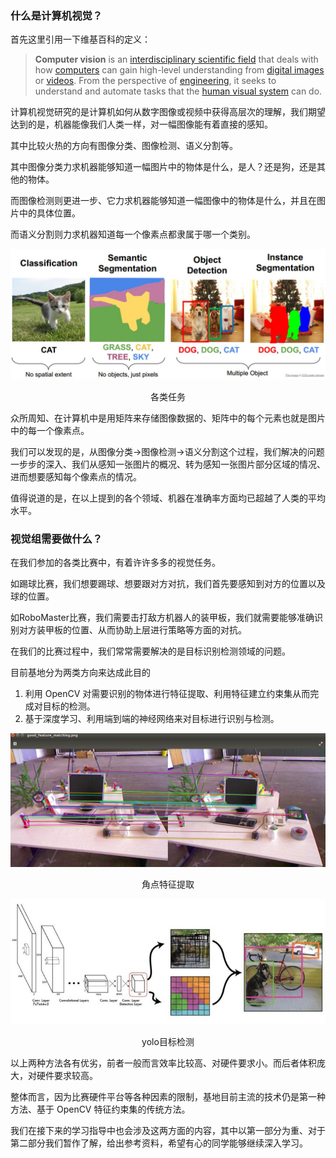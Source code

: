 ### 什么是计算机视觉？

首先这里引用一下维基百科的定义：

> **Computer vision** is an [interdisciplinary scientific field](https://en.wikipedia.org/wiki/Interdisciplinarity) that deals with how [computers](https://en.wikipedia.org/wiki/Computer) can gain high-level understanding from [digital images](https://en.wikipedia.org/wiki/Digital_image) or [videos](https://en.wikipedia.org/wiki/Video). From the perspective of [engineering](https://en.wikipedia.org/wiki/Engineering), it seeks to understand and automate tasks that the [human visual system](https://en.wikipedia.org/wiki/Human_visual_system) can do.

计算机视觉研究的是计算机如何从数字图像或视频中获得高层次的理解，我们期望达到的是，机器能像我们人类一样，对一幅图像能有着直接的感知。

其中比较火热的方向有图像分类、图像检测、语义分割等。

其中图像分类力求机器能够知道一幅图片中的物体是什么，是人？还是狗，还是其他的物体。

而图像检测则更进一步、它力求机器能够知道一幅图像中的物体是什么，并且在图片中的具体位置。

而语义分割则力求机器知道每一个像素点都隶属于哪一个类别。

![三类任务](images/compare.jpg)

<center>各类任务</center>

众所周知、在计算机中是用矩阵来存储图像数据的、矩阵中的每个元素也就是图片中的每一个像素点。

我们可以发现的是，从图像分类->图像检测->语义分割这个过程，我们解决的问题一步步的深入、我们从感知一张图片的概况、转为感知一张图片部分区域的情况、进而想要感知每个像素点的情况。

值得说道的是，在以上提到的各个领域、机器在准确率方面均已超越了人类的平均水平。

### 视觉组需要做什么？

在我们参加的各类比赛中，有着许许多多的视觉任务。

如踢球比赛，我们想要踢球、想要跟对方对抗，我们首先要感知到对方的位置以及球的位置。

如RoboMaster比赛，我们需要击打敌方机器人的装甲板，我们就需要能够准确识别对方装甲板的位置、从而协助上层进行策略等方面的对抗。

在我们的比赛过程中，我们常常需要解决的是目标识别检测领域的问题。

目前基地分为两类方向来达成此目的

1. 利用 OpenCV 对需要识别的物体进行特征提取、利用特征建立约束集从而完成对目标的检测。
2. 基于深度学习、利用端到端的神经网络来对目标进行识别与检测。

![角点特征提取](images/match.png)

<center>角点特征提取</center>

![yol目标检测](images/yolo.jpg)

<center>yolo目标检测</center>

以上两种方法各有优劣，前者一般而言效率比较高、对硬件要求小。而后者体积庞大，对硬件要求较高。

整体而言，因为比赛硬件平台等各种因素的限制，基地目前主流的技术仍是第一种方法、基于 OpenCV 特征约束集的传统方法。

我们在接下来的学习指导中也会涉及这两方面的内容，其中以第一部分为重、对于第二部分我们暂作了解，给出参考资料，希望有心的同学能够继续深入学习。

